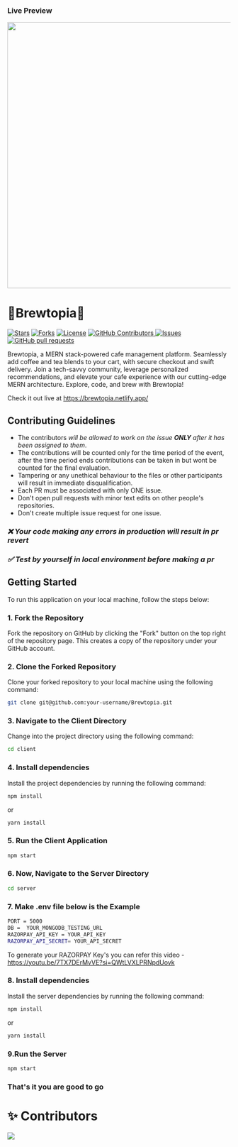 ### Live Preview
<img src="https://github.com/nandita27iitp/Brewtopia/assets/94813932/a9aa824e-14b2-4a5d-a3ce-b8dd188b5452" width="600" />

# 🤎Brewtopia🤎
<p align='left'>
 <p align='left'>
    <a href='https://github.com/Open-Source-Chandigarh/Brewtopia/stargazers'><img alt='Stars' src='https://img.shields.io/github/stars/Open-Source-Chandigarh/Brewtopia?color=abc0d3'/></a>
    <a href='https://github.com/Open-Source-Chandigarh/Brewtopia/forks'><img alt='Forks' src='https://img.shields.io/github/forks/Open-Source-Chandigarh/Brewtopia?color=abc0d3'/></a>
    <a href='https://github.com/Open-Source-Chandigarh/Brewtopia/blob/main/LICENSE'><img alt='License' src='https://img.shields.io/github/license/Open-Source-Chandigarh/Brewtopia?color=abc0d3'/></a>
    <a href="https://github.com/Open-Source-Chandigarh/Brewtopia/graphs/contributors">
      <img alt="GitHub Contributors" src="https://img.shields.io/github/contributors/Open-Source-Chandigarh/Brewtopia" />
    </a>
    <a href="https://github.com/Open-Source-Chandigarh/Brewtopia/issues">
      <img alt="Issues" src="https://img.shields.io/github/issues/Open-Source-Chandigarh/Brewtopia?color=0088ff" />
    </a>
    <a href="https://github.com/Open-Source-Chandigarh/Brewtopia/pulls">
      <img alt="GitHub pull requests" src="https://img.shields.io/github/issues-pr/Open-Source-Chandigarh/Brewtopia?color=0088ff" />
    </a>
 </p>
</p>

Brewtopia, a MERN stack-powered cafe management platform. Seamlessly add coffee and tea blends to your cart, with secure checkout and swift delivery. Join a tech-savvy community, leverage personalized recommendations, and elevate your cafe experience with our cutting-edge MERN architecture. Explore, code, and brew with Brewtopia!

Check it out live at https://brewtopia.netlify.app/

## Contributing Guidelines
- The contributors _will be allowed to work on the issue **ONLY** after it has been assigned to them_.
- The contributions will be counted only for the time period of the event, after the time period ends contributions can be taken in but wont be counted for the final evaluation.
- Tampering or any unethical behaviour to the files or other participants will result in immediate disqualification.
- Each PR must be associated with only ONE issue.
- Don't open pull requests with minor text edits on other people's repositories.
- Don't create multiple issue request for one issue.

### _**❌ Your code making any errors in production will result in pr revert**_
### _**✅ Test by yourself in local environment before making a pr**_

## Getting Started

To run this application on your local machine, follow the steps below:

### 1. Fork the Repository

Fork the repository on GitHub by clicking the "Fork" button on the top right of the repository page. This creates a copy of the repository under your GitHub account.

### 2. Clone the Forked Repository

Clone your forked repository to your local machine using the following command:

```bash
git clone git@github.com:your-username/Brewtopia.git
```

### 3. Navigate to the Client Directory

Change into the project directory using the following command:

```bash
cd client
```

### 4. Install dependencies

Install the project dependencies by running the following command:

```bash
npm install
```

or

```bash
yarn install
```

### 5. Run the Client Application

```bash
npm start
```

### 6. Now, Navigate to the Server Directory

```bash
cd server
```

### 7. Make .env file below is the Example

```bash
PORT = 5000
DB =  YOUR_MONGODB_TESTING_URL
RAZORPAY_API_KEY = YOUR_API_KEY
RAZORPAY_API_SECRET= YOUR_API_SECRET
```

To generate your RAZORPAY Key's you can refer this video - https://youtu.be/7TX7DErMvVE?si=QWtLVXLPRNpdUovk

### 8. Install dependencies

Install the server dependencies by running the following command:

```bash
npm install
```

or

```bash
yarn install
```

### 9.Run the Server

```bash
npm start
```

### That's it you are good to go

# ✨ Contributors

<a href="https://github.com/Open-Source-Chandigarh/Brewtopia/graphs/contributors">
  <img src="https://contrib.rocks/image?repo=Open-Source-Chandigarh/Brewtopia" />
</a>
